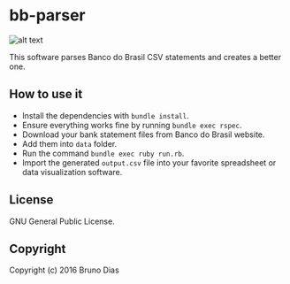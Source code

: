# bb-parser 

![alt text](https://travis-ci.org/brunoald/bb-parser.svg?branch=master "Build status")

This software parses Banco do Brasil CSV statements and creates a better one.

## How to use it

- Install the dependencies with `bundle install`.
- Ensure everything works fine by running `bundle exec rspec`.
- Download your bank statement files from Banco do Brasil website.
- Add them into `data` folder.
- Run the command `bundle exec ruby run.rb`.
- Import the generated `output.csv` file into your favorite spreadsheet or data visualization software.

## License

GNU General Public License.

## Copyright

Copyright (c) 2016 Bruno Dias
